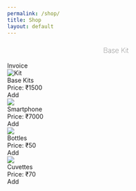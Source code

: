 ```yaml
---
permalink: /shop/
title: Shop 
layout: default
---
```


<div id = "grid-container" ng-app = "webShop">
	<h3 style="font-weight: 100; text-align: center;">Base Kit</h3>
	<md-button class = "md-raised text" href="{{ site.url }}/invoice/" flex = "100"  flex-gt-md = "auto">
	Invoice               		
    </md-button>
	<div id = "img-container" class = "shop-container" ng-controller = "dialogController as ctrl">
		<div class = "container">
			<img src = "{{ site.url }}/assets/images/Kit1.jpg" alt = "Kit" id = "kit" class = "shop-images">
			<div class="middle">
				<div class = "description">Base Kits<br>Price: &#8377;1500</div>
    			<md-button class = "md-raised text" ng-click = "showCustom($event, 'Kits')" flex = "100"  flex-gt-md = "auto">
               		Add
            	</md-button>
</div>	
</div>
		<div class = "container">
			<img src = "{{ site.url }}/assets/images/Kit2.jpg" id = "smartphone" class = "shop-images">
			<div class="middle">
				<div class = "description">Smartphone<br>Price: &#8377;7000</div>
    			<md-button class = "md-raised text" ng-click = "showCustom($event, 'Smartphone')" flex = "100"  flex-gt-md = "auto">
               		Add
            	</md-button>
</div>	
</div>
		<div class = "container">	
			<img src = "{{ site.url }}/assets/images/bottle.jpg" id = "bottles" class = "shop-images">
			<div class="middle">
				<div class = "description">Bottles<br>Price: &#8377;50</div>
    			<md-button class = "md-raised text" ng-click = "showCustom($event, 'Bottles')" flex = "100"  flex-gt-md = "auto">
               		Add
            	</md-button>
</div>	
</div>
		<div class = "container">	
			<img src = "{{ site.url }}/assets/images/cuvettes.jpg" id = "cuvettes" class = "shop-images">		
			<div class="middle">
				<div class = "description">Cuvettes<br>Price: &#8377;70</div>
    			<md-button class = "md-raised text" ng-click = "showCustom($event, 'Cuvettes')" flex = "100"  flex-gt-md = "auto">
               		Add
            	</md-button>
</div>	
</div>
</div>
</div>